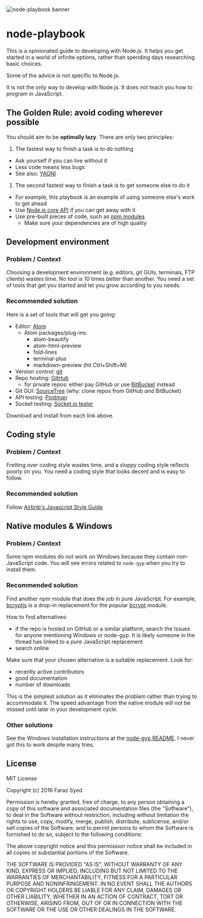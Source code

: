 ![node-playbook banner](http://i.imgur.com/LUyKH8K.png)

# node-playbook

This is a opinionated guide to developing with Node.js. It helps you get started in a world of infinite options, rather than spending days researching basic choices.

Some of the advice is not specific to Node.js.

It is not the only way to develop with Node.js. It does not teach you how to program in JavaScript.

## The Golden Rule: avoid coding wherever possible
You should aim to be **optimally lazy**. There are only two principles:

1. The fastest way to finish a task is to do nothing
  * Ask yourself if you can live without it
  * Less code means less bugs
  * See also: [YAGNI](https://en.wikipedia.org/wiki/You_aren%27t_gonna_need_it)
1. The second fastest way to finish a task is to get someone else to do it
  * For example, this playbook is an example of using someone else's work to get ahead
  * Use [Node.js core API](https://nodejs.org/api/) if you can get away with it
  * Use pre-built pieces of code, such as [npm modules](https://www.npmjs.com/)
    * Make sure your dependencies are of high quality

## Development environment
### Problem / Context
Choosing a development environment (e.g. editors, git GUIs, terminals, FTP clients) wastes time. No tool is 10 times better than another. You need a set of tools that get you started and let you grow according to you needs.
### Recommended solution
Here is a set of tools that will get you going:
* Editor: [Atom](https://atom.io/)
  * Atom packages/plug-ins:
    * atom-beautify
    * atom-html-preview
    * fold-lines
    * terminal-plus
    * markdown-preview (hit Ctrl+Shift+M)
* Version control: [git](https://git-scm.com/)
* Repo hosting: [GitHub](https://github.com/)
  * for private repos: either pay GitHub or use [BitBucket](https://bitbucket.org/) instead
* Git GUI: [SourceTree](https://www.sourcetreeapp.com/) (why: clone repos from GitHub *and* BitBucket)
* API testing: [Postman](https://www.getpostman.com/apps)
* Socket testing: [Socket.io tester](https://chrome.google.com/webstore/detail/socketio-tester/cgmimdpepcncnjgclhnhghdooepibakm?hl=en)

Download and install from each link above.

## Coding style
### Problem / Context
Fretting over coding style wastes time, and a sloppy coding style reflects poorly on you. You need a coding style that looks decent and is easy to follow.
### Recommended solution
Follow [Airbnb's Javascript Style Guide](https://github.com/airbnb/javascript)

## Native modules & Windows
### Problem / Context
Some npm modules do not work on Windows because they contain non-JavaScript code. You will see errors related to `node-gyp` when you try to install them.
### Recommended solution
Find another npm module that does the job in pure JavaScript. For example, [bcryptjs](https://www.npmjs.com/package/bcryptjs) is a drop-in replacement for the popular [bcrypt](https://www.npmjs.com/package/bcrypt) module.

How to find alternatives:
* if the repo is hosted on GitHub or a similar platform, search the Issues for anyone mentioning Windows or node-gyp. It is likely someone in the thread has linked to a pure JavaScript replacement
* search online

Make sure that your chosen alternative is a suitable replacement. Look for:
* recently active contributors
* good documentation
* number of downloads

This is the simplest solution as it eliminates the problem rather than trying to accommodate it. The speed advantage from the native module will not be missed until later in your development cycle.
### Other solutions
See the Windows installation instructions at the [node-gyp README](https://github.com/nodejs/node-gyp#Installation). I never got this to work despite many tries.

## License

MIT License

Copyright (c) 2016 Faraz Syed

Permission is hereby granted, free of charge, to any person obtaining a copy
of this software and associated documentation files (the "Software"), to deal
in the Software without restriction, including without limitation the rights
to use, copy, modify, merge, publish, distribute, sublicense, and/or sell
copies of the Software, and to permit persons to whom the Software is
furnished to do so, subject to the following conditions:

The above copyright notice and this permission notice shall be included in all
copies or substantial portions of the Software.

THE SOFTWARE IS PROVIDED "AS IS", WITHOUT WARRANTY OF ANY KIND, EXPRESS OR
IMPLIED, INCLUDING BUT NOT LIMITED TO THE WARRANTIES OF MERCHANTABILITY,
FITNESS FOR A PARTICULAR PURPOSE AND NONINFRINGEMENT. IN NO EVENT SHALL THE
AUTHORS OR COPYRIGHT HOLDERS BE LIABLE FOR ANY CLAIM, DAMAGES OR OTHER
LIABILITY, WHETHER IN AN ACTION OF CONTRACT, TORT OR OTHERWISE, ARISING FROM,
OUT OF OR IN CONNECTION WITH THE SOFTWARE OR THE USE OR OTHER DEALINGS IN THE
SOFTWARE.
